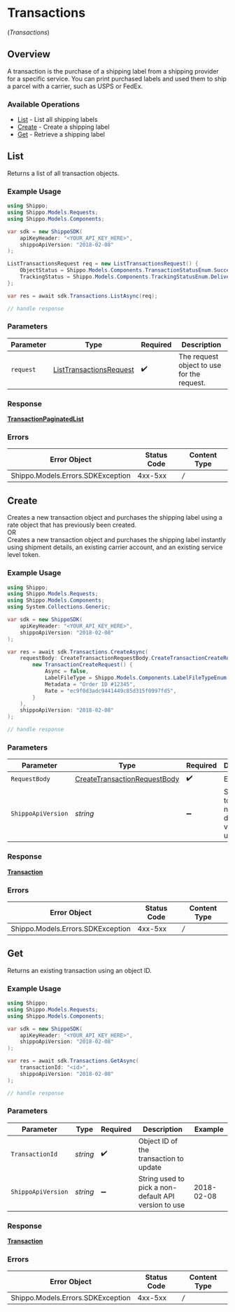 # Transactions
(*Transactions*)

## Overview

A transaction is the purchase of a shipping label from a shipping provider for a specific service. You can print purchased labels and used them to ship a parcel with a carrier, such as USPS or FedEx.
<SchemaDefinition schemaRef="#/components/schemas/Transaction"/>

### Available Operations

* [List](#list) - List all shipping labels
* [Create](#create) - Create a shipping label
* [Get](#get) - Retrieve a shipping label

## List

Returns a list of all transaction objects.

### Example Usage

```csharp
using Shippo;
using Shippo.Models.Requests;
using Shippo.Models.Components;

var sdk = new ShippoSDK(
    apiKeyHeader: "<YOUR_API_KEY_HERE>",
    shippoApiVersion: "2018-02-08"
);

ListTransactionsRequest req = new ListTransactionsRequest() {
    ObjectStatus = Shippo.Models.Components.TransactionStatusEnum.Success,
    TrackingStatus = Shippo.Models.Components.TrackingStatusEnum.Delivered,
};

var res = await sdk.Transactions.ListAsync(req);

// handle response
```

### Parameters

| Parameter                                                                   | Type                                                                        | Required                                                                    | Description                                                                 |
| --------------------------------------------------------------------------- | --------------------------------------------------------------------------- | --------------------------------------------------------------------------- | --------------------------------------------------------------------------- |
| `request`                                                                   | [ListTransactionsRequest](../../Models/Requests/ListTransactionsRequest.md) | :heavy_check_mark:                                                          | The request object to use for the request.                                  |

### Response

**[TransactionPaginatedList](../../Models/Components/TransactionPaginatedList.md)**

### Errors

| Error Object                      | Status Code                       | Content Type                      |
| --------------------------------- | --------------------------------- | --------------------------------- |
| Shippo.Models.Errors.SDKException | 4xx-5xx                           | */*                               |


## Create

Creates a new transaction object and purchases the shipping label using a rate object that has previously been created. <br> OR <br> Creates a new transaction object and purchases the shipping label instantly using shipment details, an existing carrier account, and an existing service level token.

### Example Usage

```csharp
using Shippo;
using Shippo.Models.Requests;
using Shippo.Models.Components;
using System.Collections.Generic;

var sdk = new ShippoSDK(
    apiKeyHeader: "<YOUR_API_KEY_HERE>",
    shippoApiVersion: "2018-02-08"
);

var res = await sdk.Transactions.CreateAsync(
    requestBody: CreateTransactionRequestBody.CreateTransactionCreateRequest(
        new TransactionCreateRequest() {
            Async = false,
            LabelFileType = Shippo.Models.Components.LabelFileTypeEnum.Pdf4x6,
            Metadata = "Order ID #12345",
            Rate = "ec9f0d3adc9441449c85d315f0997fd5",
        }
    ),
    shippoApiVersion: "2018-02-08"
);

// handle response
```

### Parameters

| Parameter                                                                             | Type                                                                                  | Required                                                                              | Description                                                                           | Example                                                                               |
| ------------------------------------------------------------------------------------- | ------------------------------------------------------------------------------------- | ------------------------------------------------------------------------------------- | ------------------------------------------------------------------------------------- | ------------------------------------------------------------------------------------- |
| `RequestBody`                                                                         | [CreateTransactionRequestBody](../../Models/Requests/CreateTransactionRequestBody.md) | :heavy_check_mark:                                                                    | Examples.                                                                             |                                                                                       |
| `ShippoApiVersion`                                                                    | *string*                                                                              | :heavy_minus_sign:                                                                    | String used to pick a non-default API version to use                                  | 2018-02-08                                                                            |

### Response

**[Transaction](../../Models/Components/Transaction.md)**

### Errors

| Error Object                      | Status Code                       | Content Type                      |
| --------------------------------- | --------------------------------- | --------------------------------- |
| Shippo.Models.Errors.SDKException | 4xx-5xx                           | */*                               |


## Get

Returns an existing transaction using an object ID.

### Example Usage

```csharp
using Shippo;
using Shippo.Models.Requests;
using Shippo.Models.Components;

var sdk = new ShippoSDK(
    apiKeyHeader: "<YOUR_API_KEY_HERE>",
    shippoApiVersion: "2018-02-08"
);

var res = await sdk.Transactions.GetAsync(
    transactionId: "<id>",
    shippoApiVersion: "2018-02-08"
);

// handle response
```

### Parameters

| Parameter                                            | Type                                                 | Required                                             | Description                                          | Example                                              |
| ---------------------------------------------------- | ---------------------------------------------------- | ---------------------------------------------------- | ---------------------------------------------------- | ---------------------------------------------------- |
| `TransactionId`                                      | *string*                                             | :heavy_check_mark:                                   | Object ID of the transaction to update               |                                                      |
| `ShippoApiVersion`                                   | *string*                                             | :heavy_minus_sign:                                   | String used to pick a non-default API version to use | 2018-02-08                                           |

### Response

**[Transaction](../../Models/Components/Transaction.md)**

### Errors

| Error Object                      | Status Code                       | Content Type                      |
| --------------------------------- | --------------------------------- | --------------------------------- |
| Shippo.Models.Errors.SDKException | 4xx-5xx                           | */*                               |
